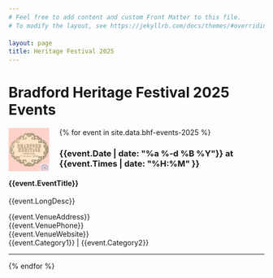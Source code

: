 ```yaml
---
# Feel free to add content and custom Front Matter to this file.
# To modify the layout, see https://jekyllrb.com/docs/themes/#overriding-theme-defaults

layout: page
title: Heritage Festival 2025 
---
```


# Bradford Heritage Festival 2025 Events

{% for event in site.data.bhf-events-2025 %}
  <img src="images/bhf-mini.png" alt="Bradford Heritage Festival Logo" style="float: left; width: 80px; margin-right: 20px; margin-bottom: 10px;">
  <h3>{{event.Date | date: "%a %-d %B %Y"}} at {{event.Times | date: "%H:%M" }}</h3>
  <h4>{{event.EventTitle}}</h4>
  <p>    
    {{event.LongDesc}}
  </p>
  <p>
    {{event.VenueAddress}}<br/>
    {{event.VenuePhone}}<br/>
    {{event.VenueWebsite}}<br/>
    {{event.Category1}} | {{event.Category2}}
  </p>

  <hr/>
{% endfor %}
